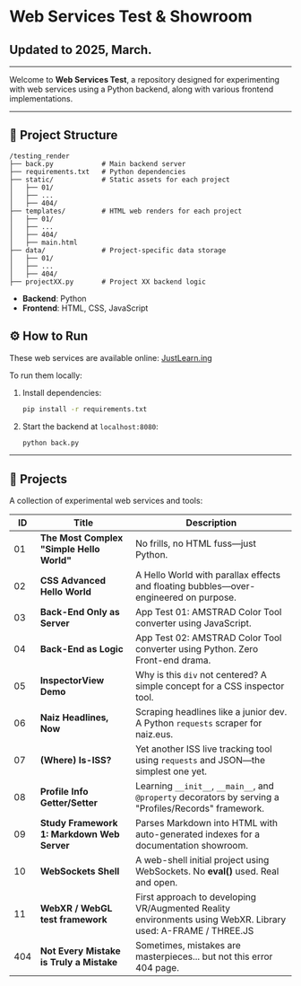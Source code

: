 # Web Services Test & Showroom

## Updated to 2025, March.

****

Welcome to **Web Services Test**, a repository designed for experimenting with web services using a Python backend, along with various frontend implementations.

****

## 📌 Project Structure

```
/testing_render
├── back.py            # Main backend server
├── requirements.txt   # Python dependencies
├── static/            # Static assets for each project
│   ├── 01/
│   ├── ...
│   ├── 404/
├── templates/         # HTML web renders for each project
│   ├── 01/
│   ├── ...
│   ├── 404/
│   ├── main.html
├── data/              # Project-specific data storage
│   ├── 01/
│   ├── ...
│   ├── 404/
├── projectXX.py       # Project XX backend logic
```

- **Backend**: Python
- **Frontend**: HTML, CSS, JavaScript

## ⚙️ How to Run

These web services are available online: [JustLearn.ing](https://justlearn.ing/)

To run them locally:

1. Install dependencies:
   
   ```bash
   pip install -r requirements.txt
   ```

2. Start the backend at `localhost:8080`:
   
   ```bash
   python back.py
   ```

---

## 📂 Projects

A collection of experimental web services and tools:

| ID  | Title                                      | Description                                                                                                  |
| --- | ------------------------------------------ | ------------------------------------------------------------------------------------------------------------ |
| 01  | **The Most Complex "Simple Hello World"**  | No frills, no HTML fuss—just Python.                                                                         |
| 02  | **CSS Advanced Hello World**               | A Hello World with parallax effects and floating bubbles—over-engineered on purpose.                         |
| 03  | **Back-End Only as Server**                | App Test 01: AMSTRAD Color Tool converter using JavaScript.                                                  |
| 04  | **Back-End as Logic**                      | App Test 02: AMSTRAD Color Tool converter using Python. Zero Front-end drama.                                |
| 05  | **InspectorView Demo**                     | Why is this `div` not centered? A simple concept for a CSS inspector tool.                                   |
| 06  | **Naiz Headlines, Now**                    | Scraping headlines like a junior dev. A Python `requests` scraper for naiz.eus.                              |
| 07  | **(Where) Is-ISS?**                        | Yet another ISS live tracking tool using `requests` and JSON—the simplest one yet.                           |
| 08  | **Profile Info Getter/Setter**             | Learning `__init__`, `__main__`, and `@property` decorators by serving a "Profiles/Records" framework.       |
| 09  | **Study Framework 1: Markdown Web Server** | Parses Markdown into HTML with auto-generated indexes for a documentation showroom.                          |
| 10  | **WebSockets Shell**                       | A web-shell initial project using WebSockets. No __eval()__ used. Real and open.                             |
| 11  | **WebXR / WebGL test framework**           | First approach to developing VR/Augmented Reality environments using WebXR. Library used: A-FRAME /  THREE.JS|                             
| 404 | **Not Every Mistake is Truly a Mistake**   | Sometimes, mistakes are masterpieces... but not this error 404 page.                                         |




